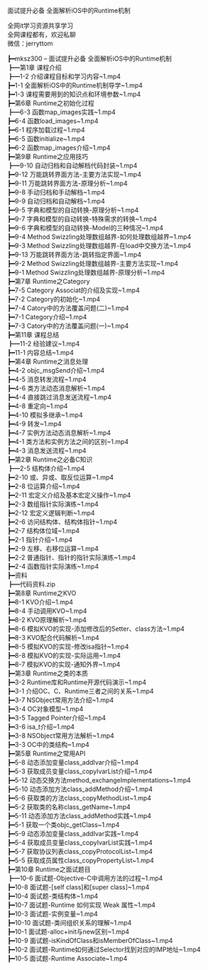 面试提升必备 全面解析iOS中的Runtime机制

全网it学习资源共享学习<br>全网课程都有，欢迎私聊<br>微信：jerryttom<br>

┣━mksz300 – 面试提升必备 全面解析iOS中的Runtime机制<br> ┣━第1章 课程介绍<br> ┣━1-2 介绍课程目标和学习内容~1.mp4<br> ┣━1-1 全面解析iOS中的Runtime机制导学~1.mp4<br> ┣━1-3 课程需要用到的知识点和环境参数~1.mp4<br> ┣━第6章 Runtime之初始化过程<br> ┣━6-3 函数map_images实践~1.mp4<br> ┣━6-4 函数load_images~1.mp4<br> ┣━6-1 程序加载过程~1.mp4<br> ┣━6-5 函数initialize~1.mp4<br> ┣━6-2 函数map_images介绍~1.mp4<br> ┣━第9章 Runtime之应用技巧<br> ┣━9-10 自动归档和自动解档代码封装~1.mp4<br> ┣━9-12 万能跳转界面方法-主要方法实现~1.mp4<br> ┣━9-11 万能跳转界面方法-原理分析~1.mp4<br> ┣━9-8 手动归档和手动解档~1.mp4<br> ┣━9-9 自动归档和自动解档~1.mp4<br> ┣━9-5 字典和模型的自动转换-原理分析~1.mp4<br> ┣━9-7 字典和模型的自动转换-特殊需求的转换~1.mp4<br> ┣━9-6 字典和模型的自动转换-Model的三种情况~1.mp4<br> ┣━9-4 Method Swizzling处理数组越界-如何处理数组越界~1.mp4<br> ┣━9-3 Method Swizzling处理数组越界-在load中交换方法~1.mp4<br> ┣━9-13 万能跳转界面方法-跳转指定界面~1.mp4<br> ┣━9-2 Method Swizzling处理数组越界-主要方法实现~1.mp4<br> ┣━9-1 Method Swizzling处理数组越界-原理分析~1.mp4<br> ┣━第7章 Runtime之Category<br> ┣━7-5 Category Associat的介绍及实现~1.mp4<br> ┣━7-2 Category的初始化~1.mp4<br> ┣━7-4 Catory中的方法覆盖问题(二)~1.mp4<br> ┣━7-1 Category介绍~1.mp4<br> ┣━7-3 Catory中的方法覆盖问题(一)~1.mp4<br> ┣━第11章 课程总结<br> ┣━11-2 经验建议~1.mp4<br> ┣━11-1 内容总结~1.mp4<br> ┣━第4章 Runtime之消息处理<br> ┣━4-2 objc_msgSend介绍~1.mp4<br> ┣━4-5 消息转发流程~1.mp4<br> ┣━4-6 类方法动态消息解析~1.mp4<br> ┣━4-4 直接跳过消息发送流程~1.mp4<br> ┣━4-8 重定向~1.mp4<br> ┣━4-10 模拟多继承~1.mp4<br> ┣━4-9 转发~1.mp4<br> ┣━4-7 实例方法动态消息解析~1.mp4<br> ┣━4-1 类方法和实例方法之间的区别~1.mp4<br> ┣━4-3 消息发送流程~1.mp4<br> ┣━第2章 Runtime之必备C知识<br> ┣━2-5 结构体介绍~1.mp4<br> ┣━2-10 或、异或、取反位运算~1.mp4<br> ┣━2-8 位运算介绍~1.mp4<br> ┣━2-11 宏定义介绍及基本宏定义操作~1.mp4<br> ┣━2-3 数组指针实际演练~1.mp4<br> ┣━2-12 宏定义逻辑判断~1.mp4<br> ┣━2-6 访问结构体、结构体指针~1.mp4<br> ┣━2-7 结构体位域~1.mp4<br> ┣━2-1 指针介绍~1.mp4<br> ┣━2-9 左移、右移位运算~1.mp4<br> ┣━2-2 普通指针、指针的指针实际演练~1.mp4<br> ┣━2-4 函数指针实际演练~1.mp4<br> ┣━资料<br> ┣━代码资料.zip<br> ┣━第8章 Runtime之KVO<br> ┣━8-1 KVO介绍~1.mp4<br> ┣━8-4 手动调用KVO~1.mp4<br> ┣━8-2 KVO原理解析~1.mp4<br> ┣━8-6 模拟KVO的实现-添加修改后的Setter、class方法~1.mp4<br> ┣━8-3 KVO配合代码解析~1.mp4<br> ┣━8-5 模拟KVO的实现-修改isa指针~1.mp4<br> ┣━8-8 模拟KVO的实现-实际运用~1.mp4<br> ┣━8-7 模拟KVO的实现-通知外界~1.mp4<br> ┣━第3章 Runtime之类的本质<br> ┣━3-2 Runtime库和Runtime开源代码演示~1.mp4<br> ┣━3-1 介绍OC、C、Runtime三者之间的关系~1.mp4<br> ┣━3-7 NSObject常用方法介绍~1.mp4<br> ┣━3-4 OC对象模型~1.mp4<br> ┣━3-5 Tagged Pointer介绍~1.mp4<br> ┣━3-6 isa_t介绍~1.mp4<br> ┣━3-8 NSObject常用方法解析~1.mp4<br> ┣━3-3 OC中的类结构~1.mp4<br> ┣━第5章 Runtime之常用API<br> ┣━5-8 动态添加变量class_addIvar介绍~1.mp4<br> ┣━5-3 获取成员变量class_copyIvarList介绍~1.mp4<br> ┣━5-12 动态交换方法method_exchangeImplementations~1.mp4<br> ┣━5-10 动态添加方法class_addMethod介绍~1.mp4<br> ┣━5-6 获取类的方法class_copyMethodList~1.mp4<br> ┣━5-2 获取类的名称class_getName~1.mp4<br> ┣━5-11 动态添加方法class_addMethod实践~1.mp4<br> ┣━5-1 获取一个类objc_getClass~1.mp4<br> ┣━5-9 动态添加变量class_addIvar实践~1.mp4<br> ┣━5-4 获取成员变量class_copyIvarList实践~1.mp4<br> ┣━5-7 获取协议列表class_copyProtocolList~1.mp4<br> ┣━5-5 获取成员属性class_copyPropertyList~1.mp4<br> ┣━第10章 Runtime之面试题目<br> ┣━10-6 面试题-Objective-C中调用方法的过程~1.mp4<br> ┣━10-8 面试题-[self class]和[super class]~1.mp4<br> ┣━10-4 面试题-类结构体~1.mp4<br> ┣━10-7 面试题-Runtime 如何实现 Weak 属性~1.mp4<br> ┣━10-3 面试题-实例变量~1.mp4<br> ┣━10-10 面试题-类间组织关系的理解~1.mp4<br> ┣━10-1 面试题-alloc+init与new区别~1.mp4<br> ┣━10-9 面试题-isKindOfClass和isMemberOfClass~1.mp4<br> ┣━10-2 面试题-Runtime如何通过Selector找到对应的IMP地址~1.mp4<br> ┣━10-5 面试题-Runtime Associate~1.mp4